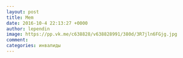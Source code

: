 ```yaml
--- 
layout: post 
title: Mem 
date: 2016-10-4 22:13:27 +0000 
author: lependin 
image: https://pp.vk.me/c638828/v638828991/380d/3R7jln6FGjg.jpg
comment: 
categories: инвалиды
---
```

